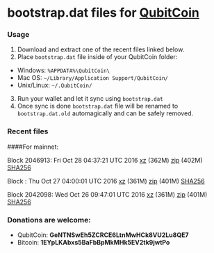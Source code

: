 # bootstrap.dat files for [QubitCoin](http://www.qubitcoin.com/)

### Usage

1. Download and extract one of the recent files linked below.
2. Place `bootstrap.dat` file inside of your QubitCoin folder:
 - Windows: `%APPDATA%\QubitCoin\`
 - Mac OS: `~/Library/Application Support/QubitCoin/`
 - Unix/Linux: `~/.QubitCoin/`
3. Run your wallet and let it sync using `bootstrap.dat`
4. Once sync is done `bootstrap.dat` file will be renamed to `bootstrap.dat.old` automagically and can be safely removed.

### Recent files

####For mainnet:

Block 2046913: Fri Oct 28 04:37:21 UTC 2016 [xz](https://transfer.sh/Qi3tP/bootstrap.dat.20161028.tar.xz) (362M) [zip](https://transfer.sh/2xjGT/bootstrap.dat.20161028.zip) (402M) [SHA256](https://transfer.sh/GTxM5/sha256.txt)

Block : Thu Oct 27 04:00:01 UTC 2016 [xz](https://transfer.sh/CLrB4/bootstrap.dat.20161027.tar.xz) (361M) [zip](https://transfer.sh/ZuZef/bootstrap.dat.20161027.zip) (401M) [SHA256](https://transfer.sh/mUhqD/sha256.txt)

Block 2042098: Wed Oct 26 09:47:01 UTC 2016 [xz](https://transfer.sh/mpJVv/bootstrap.dat.20161026.tar.xz) (361M) [zip](https://transfer.sh/g1tdy/bootstrap.dat.20161026.zip) (401M) [SHA256](https://transfer.sh/uOE9n/sha256.txt)

### Donations are welcome:

- QubitCoin: **GeNTNSwEh5ZCRCE6LtnMwHCk8VU2Lu8QE7**
- Bitcoin: **1EYpLKAbxs5BaFbBpMkMHk5EV2tk9jwtPo**
